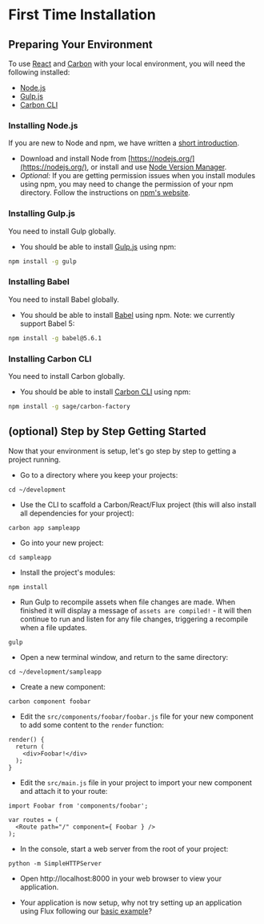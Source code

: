 # First Time Installation

## Preparing Your Environment

To use [React](http://facebook.github.io/react/) and [Carbon](https://github.com/sage/carbon) with your local environment, you will need the following installed:

* [Node.js](https://nodejs.org/)
* [Gulp.js](http://gulpjs.com/)
* [Carbon CLI](https://github.com/sage/carbon-factory)

### Installing Node.js

If you are new to Node and npm, we have written a [short introduction](an-introduction-to-node-and-npm.md).

* Download and install Node from [https://nodejs.org/](https://nodejs.org/), or install and use [Node Version Manager](https://github.com/creationix/nvm).
* *Optional:* If you are getting permission issues when you install modules using npm, you may need to change the permission of your npm directory. Follow the instructions on [npm's website](https://docs.npmjs.com/getting-started/fixing-npm-permissions).

### Installing Gulp.js

You need to install Gulp globally.

* You should be able to install [Gulp.js](http://gulpjs.com/) using npm:

```bash
npm install -g gulp
```

### Installing Babel

You need to install Babel globally.

* You should be able to install [Babel](https://babeljs.io/) using npm. Note: we currently support Babel 5:

```bash
npm install -g babel@5.6.1
```

### Installing Carbon CLI

You need to install Carbon globally.

* You should be able to install [Carbon CLI](https://github.com/sage/carbon-factory) using npm:

```bash
npm install -g sage/carbon-factory
```

## (optional) Step by Step Getting Started

Now that your environment is setup, let's go step by step to getting a project running.

* Go to a directory where you keep your projects:

```
cd ~/development
```

* Use the CLI to scaffold a Carbon/React/Flux project (this will also install all dependencies for your project):

```
carbon app sampleapp
```

* Go into your new project:

```
cd sampleapp
```

* Install the project's modules:

```
npm install
```

* Run Gulp to recompile assets when file changes are made. When finished it will display a message of `assets are compiled!` - it will then continue to run and listen for any file changes, triggering a recompile when a file updates.

```
gulp
```

* Open a new terminal window, and return to the same directory:

```
cd ~/development/sampleapp
```

* Create a new component:

```
carbon component foobar
```

* Edit the `src/components/foobar/foobar.js` file for your new component to add some content to the `render` function:

```
render() {
  return (
    <div>Foobar!</div>
  );
}
```

* Edit the `src/main.js` file in your project to import your new component and attach it to your route:

```
import Foobar from 'components/foobar';

var routes = (
  <Route path="/" component={ Foobar } />
);
```

* In the console, start a web server from the root of your project:

```
python -m SimpleHTTPServer
```

* Open http://localhost:8000 in your web browser to view your application.

* Your application is now setup, why not try setting up an application using Flux following our [basic example](https://github.com/Sage/carbon/blob/master/docs/guides/a-basic-example.md)?

